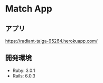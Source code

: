 # Match App

## アプリ

https://radiant-taiga-95264.herokuapp.com/

## 開発環境

- Ruby: 3.0.1
- Rails: 6.0.3

